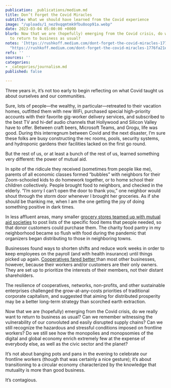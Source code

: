```yaml
---
publication: _publications/medium.md
title: Don’t Forget the Covid Miracles
subtitle: What we should have learned from the Covid experience
image: "/uploads/1_nez9xqqmtmk9fbu8oop91a.webp"
date: 2023-03-04 05:00:00 +0000
blurb: Now that we are (hopefully) emerging from the Covid crisis, do we really want
  to return to business as usual?
notes: '[https://rushkoff.medium.com/dont-forget-the-covid-miracles-1776fa21e1c4](https://rushkoff.medium.com/dont-forget-the-covid-miracles-1776fa21e1c4
  "https://rushkoff.medium.com/dont-forget-the-covid-miracles-1776fa21e1c4")'
refs: ''
sources: ''
categories:
- _categories/journalism.md
published: false

---
```

Three years in, it’s not too early to begin reflecting on what Covid taught us about ourselves and our communities.

Sure, lots of people—the wealthy, in particular—retreated to their vacation homes, outfitted them with new WiFi, purchased special high-priority accounts with their favorite gig-worker delivery services, and subscribed to the best TV and hi-def audio channels that Hollywood and Silicon Valley have to offer. Between craft beers, Microsoft Teams, and Grogu, life was good. During this interregnum between Covid and the next disaster, I’m sure these folks are busy constructing the rec rooms, pools, security systems, and hydroponic gardens their facilities lacked on the first go round.

But the rest of us, or at least a bunch of the rest of us, learned something very different: the power of mutual aid.

In spite of the ridicule they received (sometimes from people like me), parents of all economic classes formed “bubbles” with neighbors for their Zoom-schooled kids to do homework together, or to home school their children collectively. People brought food to neighbors, and checked in the elderly. “I’m sorry I can’t open the door to thank you,” one neighbor would shout through the storm door whenever I brought her groceries. As if she should be thanking me, when I am the one getting the joy of doing something positive in dark times.

In less affluent areas, many smaller [grocery stores teamed up with mutual aid societies](https://citylimits.org/2021/09/24/a-year-and-a-half-into-pandemic-nycs-mutual-aid-movement-at-a-turning-point/) to post lists of the specific food items that people needed, so that donor customers could purchase them. The charity food pantry in my neighborhood became so flush with food during the pandemic that organizers began distributing to those in neighboring towns.

Businesses found ways to shorten shifts and reduce work weeks in order to keep employees on the payroll (and with health insurance) until things picked up again. [Cooperatives fared better ](https://journals.sagepub.com/doi/full/10.1177/0973005221991624)than most other businesses, however, because their workers and/or customers are their only owners. They are set up to prioritize the interests of their members, not their distant shareholders.

The resilience of cooperatives, networks, non-profits, and other sustainable enterprises challenged the grow-at-any-costs priorities of traditional corporate capitalism, and suggested that aiming for distributed prosperity may be a better long-term strategy than scorched earth extraction.

Now that we are (hopefully) emerging from the Covid crisis, do we really want to return to business as usual? Can we remember witnessing the vulnerability of our convoluted and easily disrupted supply chains? Can we still recognize the hazardous and stressful conditions imposed on frontline workers? Do we still see how the monopolies and monopsomies of the digital and global economy enrich extremely few at the expense of everybody else, as well as the civic sector and the planet?

It’s not about banging pots and pans in the evening to celebrate our frontline workers (though that was certainly a nice gesture); it’s about transitioning to a circular economy characterized by the knowledge that mutuality is more than good business.

It’s contagious.